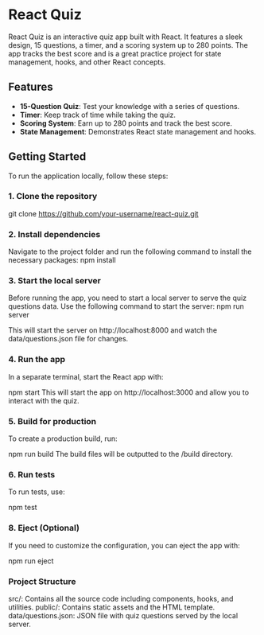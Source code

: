 # React Quiz

React Quiz is an interactive quiz app built with React. It features a sleek design, 15 questions, a timer, and a scoring system up to 280 points. The app tracks the best score and is a great practice project for state management, hooks, and other React concepts.

## Features

- **15-Question Quiz**: Test your knowledge with a series of questions.
- **Timer**: Keep track of time while taking the quiz.
- **Scoring System**: Earn up to 280 points and track the best score.
- **State Management**: Demonstrates React state management and hooks.

## Getting Started

To run the application locally, follow these steps:

### 1. Clone the repository
git clone https://github.com/your-username/react-quiz.git
### 2. Install dependencies
Navigate to the project folder and run the following command to install the necessary packages:
npm install

### 3. Start the local server
Before running the app, you need to start a local server to serve the quiz questions data. Use the following command to start the server:
npm run server

This will start the server on http://localhost:8000 and watch the data/questions.json file for changes.

### 4. Run the app
In a separate terminal, start the React app with:

npm start
This will start the app on http://localhost:3000 and allow you to interact with the quiz.

### 5. Build for production
To create a production build, run:

npm run build
The build files will be outputted to the /build directory.

### 6. Run tests
To run tests, use:

npm test

### 8. Eject (Optional)
If you need to customize the configuration, you can eject the app with:

npm run eject

### Project Structure
src/: Contains all the source code including components, hooks, and utilities.
public/: Contains static assets and the HTML template.
data/questions.json: JSON file with quiz questions served by the local server.
